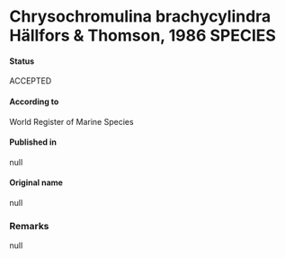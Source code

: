 Chrysochromulina brachycylindra Hällfors & Thomson, 1986 SPECIES
=======

#### Status
ACCEPTED

#### According to
World Register of Marine Species

#### Published in
null

#### Original name
null

### Remarks
null